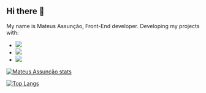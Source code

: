 ## Hi there 👋
My name is Mateus Assunção, Front-End developer. Developing my projects with: 
<br>
- <img src="https://img.shields.io/badge/HTML5-E34F26?style=for-the-badge&logo=html5&logoColor=white"/>
- <img src="https://img.shields.io/badge/CSS3-1572B6?style=for-the-badge&logo=css3&logoColor=white" />
- <img src="https://img.shields.io/badge/JavaScript-F7DF1E?style=for-the-badge&logo=javascript&logoColor=black" />

[![Mateus Assunção stats](https://github-readme-stats.vercel.app/api?username=mateus1020)](https://github.com/anuraghazra/github-readme-stats)

[![Top Langs](https://github-readme-stats.vercel.app/api/top-langs/?username=mateus1020)](https://github.com/anuraghazra/github-readme-stats)


